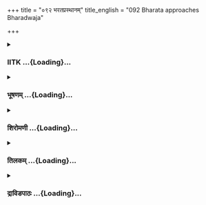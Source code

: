 +++
title = "०९२ भरतप्रस्थानम्"
title_english = "092 Bharata approaches Bharadwaja"

+++
<div caption="श्रीराम-हरिसीताराममूर्ति-घनपाठिभ्यां वचनम्" class="audioEmbed" src="https://archive.org/download/Ramayana-recitation-Sriram-harisItArAmamUrti-Ghanapaati-v2/Kanda_2/Kanda_2_AYK-092-Bharatha_Prasthanam.mp3"></div>

<div class="js_include collapsed" newlevelforh1="3" title="IITK" unfilled url="/purANam/rAmAyaNam/audIchya-pAThaH/iitk/2_ayodhyAkANDam/07-rAma-darshanam/092_bharataprasthAnam.md">
<details><summary><h3>IITK ...{Loading}...</h3></summary>

Bharata takes leave of Bharadwaja -- departs for mount Chitrakuta.



#### श्लोकः
##### मूलम्
ततस्तां रजनीमुष्य भरतस्सपरिच्छदः।  
कृतातिथ्यो भरद्वाजं कामादभिजगाम ह॥2.92.1॥

##### शब्दार्थः
ततः thereafter, कृतातिथ्यः having received the hospitality, सपरिच्छदः with his retinue, भरतः Bharata, तां रजनीम् that night, उष्य having spent, कामात् intention of, भरद्वाजम् Bharadwaja, अभिजगाम ह approached.

##### आङ्ग्लानुवादः
Bharata with his retinue received the hospitality and spent the night at Bharadwaja's ashram. Then he approached Bharadwaja on his own.



#### श्लोकः
##### मूलम्
तं ऋषिः पुरुषव्याघ्रं प्राञ्जलिं प्रेक्ष्य चाऽगतम्।  
हुताग्निहोत्रो भरतं भरद्वाजोऽभ्यभाषत॥2.92.2॥

##### शब्दार्थः
हुताग्निहोत्रः who had completed his firesacrifice, भरद्वाजः ऋषिः sage Bharadwaja, पुरुषव्याघ्रम् tiger among men, प्राञ्जलिम् with folded palms, आगतम् arrived, तं भरतम् to Bharata, प्रेक्ष्य having seen, अभ्यभाषत spoke.

##### आङ्ग्लानुवादः
Seeing Bharata, the best among men, who stood with folded palms, sage Bharadwaja, who had just completed his firesacrifice, said to himः



#### श्लोकः
##### मूलम्
कच्चिदत्र सुखा रात्रिस्तवास्मद्विषये गता।  
समग्रस्ते जनः कच्चिदातिथ्ये शंस मेऽनघ॥2.92.3॥

##### शब्दार्थः
अत्र here, अस्मद्विषये at our place, तव to you, रात्रिः night, सुखम् happily, गता कच्चित् hope you spent, हे अनघ O sinless one, आतिथ्ये in the matter of hospitality, ते जनः your people, समग्रः कच्चित् all well, मे शंस tell me.

##### आङ्ग्लानुवादः
O sinless one hope, you spent the night at our hermitage well? Tell me whether all your people enjoyed the hospitality?



#### श्लोकः
##### मूलम्
तमुवाचाञ्जलिं कृत्वा भरतोऽभिप्रणम्य च।  
आश्रमादभिनिष्क्रान्तमृषिमुत्तमतेजसम्॥2.92.4॥

##### शब्दार्थः
भरतः Bharata, आश्रमात् from the hermitage, अभिनिष्क्रान्तम् emerging, उत्तमतेजसम् great power, तम् ऋषिम् that sage, अञ्जलिं कृत्वा with palms joined together, अभिप्रणम्य च and saluting him, उवाच saidः

##### आङ्ग्लानुवादः
Bharata saluted with folded palms the sage of great powers. And emerging from the hermitage, repliedः



#### श्लोकः
##### मूलम्
ससुखोषितोऽस्मि भगवन्समग्रबलवाहनः।  
तर्पितस्सर्वकामैश्च सामात्यो बलवत्त्वया॥2.92.5॥

##### शब्दार्थः
भगवन् O holy one, सामात्यः with my ministers, समग्रबलवाहनः with the entire army and animals, त्वया by you, बलवत् exceedingly, सर्वकामैः with all desires, तर्पितः gratified, सुखोषितः अस्मि passed pleasantly.

##### आङ्ग्लानुवादः
O holy one, I with my ministers and the entire army of men and animals passed the night happily. All our desires have been gratified by you.



#### श्लोकः
##### मूलम्
अपेतक्लमसन्तापास् सुभिक्षास्सुप्रतिश्रयाः।  
अपि प्रेष्यानुपादाय सर्वे स्म सुसुखोषिताः॥2.92.6॥

##### शब्दार्थः
प्रेष्यान् अपि even the messengers, उपादाय including, सर्वे all of us, अपेतक्लमसन्तापाः freed from fatigue and heat, सुभिक्षाः wellnourished, सुप्रतिश्रयाः wellhoused, सुसुखोषिताः स्मः we passed (the night) happily

##### आङ्ग्लानुवादः
All of us including the messengers were released from fatigue and heat. We were wellfed and wellhoused and the night was wellspent.



#### श्लोकः
##### मूलम्
आमन्त्रयेऽहं भगवन् कामं त्वामृषिसत्तमः।  
समीपं प्रस्थितं भ्रातुर्मैत्रेणेक्षस्व चक्षुषा॥2.92.7॥

##### शब्दार्थः
भगवन् O venerable one, ऋषिसत्तमः O excellent of the ascetics, अहम् I, त्वाम् you, कामम् greatly, आमन्त्रये I take leave of you, भ्रातुः brother's, समीपम् to, प्रस्थितम् set out, मैत्रेण friendly, चक्षुषा with eye, ईक्षस्व you may consider.

##### आङ्ग्लानुवादः
O venerable one O excellent of the ascetics I seek your leave. As I am proceeding to see my brother, bless me with a kindly look.



#### श्लोकः
##### मूलम्
आश्रमं तस्य धर्मज्ञ धार्मिकस्य महात्मनः।  
आचक्ष्व कतमो मार्गः कियानिति च शंस मे॥2.92.8॥

##### शब्दार्थः
धर्मज्ञ O knower of righteous ways, धार्मिकस्य of the righteous, तस्य महात्मनः of that magnanimous one, आश्रमम् hermitage, आचक्ष्व tell me, कतमः which, मार्गः is the path  कियान् how far, इति च that one also, मे to me, शंस tell.

##### आङ्ग्लानुवादः
O knower of righteousness Tell me which path leads to the hermitage of that righteous and magnanimous one (Rama)? And how far is it (from here)?



#### श्लोकः
##### मूलम्
इति पृष्टस्तु भरतं भ्रातृदर्शनलालसम्।  
प्रत्युवाच महातेजा भरद्वाजो महातपाः॥2.92.9॥

##### शब्दार्थः
महातेजाः brilliant, महातपाः a great sage, भरद्वाजः Bharadwaja, इति thus, पृष्टः questioned, भ्रातृदर्शनलालसम् yearning to see his brother, भरतम् to Bharata, प्रत्युवाच replied.

##### आङ्ग्लानुवादः
Thus questioned, the great sage, brilliant Bharadwaja replied to Bharata who was yearning to see his brotherः



#### श्लोकः
##### मूलम्
भरतार्धतृतीयेषु योजनेष्वजने वने।  
चित्रकूटो गिरिस्तत्र रम्यनिर्झरकाननः॥2.92.10॥

##### शब्दार्थः
भरत O Bharata, अर्धतृतीयेषु three and a half, योजनेषु yojanas (one yojana is equivalent to eight miles), तत्र there, अजने lonely, वने forest, रम्यनिर्झरकाननः with charming streams and woodlands, चित्रकूटः Chitrakuta, गिरिः mountain (is there).

##### आङ्ग्लानुवादः
O Bharata, three and a half yojanas from here in the lonely forest stands mount Chitrakuta, with its charming streams and woodlands



#### श्लोकः
##### मूलम्
उत्तरं पार्श्वमासाद्य तस्य मन्दाकिनी नदी।  
पुष्पितद्रुमसञ्छन्ना रम्यपुष्पितकानना॥2.92.11॥

##### शब्दार्थः
तस्य its, उत्तरं पार्श्वम् northern side, आसाद्य having reached, पुष्पितद्रुमसञ्चन्ना covered with flowering trees, रम्यपुष्पितकानना with lovely, blossoming woods, मन्दाकिनी नदी there is river Mandakini.

##### आङ्ग्लानुवादः
On its northern side flows the river Mandakini which is densely covered with flowering trees and lovely blossoming woods (on its banks).



#### श्लोकः
##### मूलम्
अनन्तरं तत्सरितश्चित्रकूटश्च पर्वतः।  
तयोः पर्णकुटी तात तत्र तौ वसतो ध्रुवम्॥2.92.12॥

##### शब्दार्थः
तत्सरितः that river, अनन्तरम् beyond, चित्रकूटः Chitrkuta, पर्वतः mountain, तयोः their, पर्णकुटी leafy hut, तात O dear child, तौ both of them, तत्र there, वसतः are living, ध्रुवम् this is certain.

##### आङ्ग्लानुवादः
O dear child, beyond that river lies mount Chitrakuta on which there is a hut made of leaves where, for sure, they both dwell.



#### श्लोकः
##### मूलम्
दक्षिणेनैव मार्गेण सव्यदक्षिणमेव वा।  
गजवाजिरथाकीर्णां वाहिनीं वाहिनीपते॥2.92.13॥  
वाहयस्व महाभाग ततो द्रक्ष्यसि राघवम्।

##### शब्दार्थः
वाहिनीपते lord of the army, महाभाग O distinguished one, गजवाजिरथाकीर्णाम् consisting of elephants, horses and chariots, वाहिनीम् army, दक्षिणेनैव to its south, मार्गेण through the  path, सव्यदक्षिणमेव वा or towards southwest, वाहयस्व lead, ततः thereafter, राघवम् Rama, द्रक्षयसि you will see.

##### आङ्ग्लानुवादः
O distinguished lord of the army, if you lead your army full of elephants, horses and chariots through the southern path or towards the southwest, you will come across Rama there.



#### श्लोकः
##### मूलम्
प्रयाणमिति तच्छ्रुत्वा रजराजस्य योषितः।  
हित्वा यानानि यानार्हाः ब्राह्मणं पर्यवारयन्॥2.92.14॥

##### शब्दार्थः
इति thus, प्रयाणम् about journey, श्रुत्वा having heard, यानार्हाः chariots worthy of them,  
राजराजस्य king of kings, Dasaratha's, योषितः wives, यानानि carriages, हित्वा leaving, ब्राह्मणम् that brahmin, पर्यवारयन् stood around.

##### आङ्ग्लानुवादः
When they heard about the journey, the wives of Dasaratha descended from their chariots worthy of them and stood around the brahmin, Bharadwaja.



#### श्लोकः
##### मूलम्
वेपमाना कृशा दीना सह देव्या सुमित्रया।  
कौसल्या तत्र जग्राह कराभ्यां चरणौ मुनेः॥2.92.15॥

##### शब्दार्थः
तत्र among them, कृशा emaciated, दीना desolate, कौसल्या Kausalya, वेपमाना trembling, मुनेः sage's, चरणौ feet, सुमित्रया देव्या सह along with Sumitra, जग्राह grasped.

##### आङ्ग्लानुवादः
Among them was Kausalya, trembling, emaciated and desolate, along with Sumitra.  They grasped the feet of sage Bharadwaja with their hands.



#### श्लोकः
##### मूलम्
असमृद्धेन कामेन सर्वलोकस्य गर्हिता।  
कैकेयी तस्य जग्राह चरणौ सव्यपत्रपा॥2.92.16॥

##### शब्दार्थः
असमृद्धेन with unfulfilled, कामेन with desire, सर्वलोकस्य for all the worlds, गर्हिता despised, कैकेयी Kaikeyi, सव्यपत्रपा overcome with shame, तस्य his, चरणौ feet, जग्राह grasped.

##### आङ्ग्लानुवादः
Kaikeyi with her unfulfilled desire and despised in all the worlds overcome with shame, also grasped his feet.



#### श्लोकः
##### मूलम्
तं प्रदक्षिणमागम्य भगवन्तं महामुनिम्।  
अदूरार्भरतस्यैव तस्थौ दीनमनास्तदा॥2.92.17॥

##### शब्दार्थः
तदा then, भगवन्तम् divine, तं महामुनिम् that great ascetic, प्रदक्षिणं आगम्य reverently circumambulated, दीनमनाः with a sad heart, भरतस्य from Bharata, अदूरादेव not far away, तस्थौ stood.

##### आङ्ग्लानुवादः
She reverently circumambulated that great and divine ascetic and stood not far away  
from Bharata with a sad heart.



#### श्लोकः
##### मूलम्
ततः पप्रच्छ भरतं भरद्वाजो दृढव्रतः।  
विशेषं ज्ञातुमिच्छामि मात्रूणां तव राघव॥2.92.18॥

##### शब्दार्थः
ततः thereafter, दृढव्रतः firm in vows, भरद्वाजः Bharadwaja, भरतम् Bharata, पप्रच्छ enquired, राघव O Bharata, तव your, मात्रूणाम् mothers, विशेषम् individually, ज्ञातुम् to know, इच्छामि want desiring.

##### आङ्ग्लानुवादः
Then Bharadwaja, firm in his vows, said to Bharata, I want to know about your mothers individually.



#### श्लोकः
##### मूलम्
एवमुक्तस्तु भरतो भरद्वाजेन धीमता।  
उवाच प्राञ्जलिर्भूत्वा वाक्यं वचनकोविदः॥2.92.19॥

##### शब्दार्थः
धीमता by the sagacious, भरद्वाजेन by Bharadwaja, एवम् thus, उक्तः asked, वचनकोविदः  
proficient in speech, भरतः Bharata, प्राञ्जलिः भूत्वा with palms joined together in reverence, वाक्यम् words, उवाच said.

##### आङ्ग्लानुवादः
Thus asked by the sagacious Bharadwaja, Bharata, proficient in speech, replied with palms folded in reverenceः



#### श्लोकः
##### मूलम्
यामिमां भगवन् दीनां शोकानशनकर्शिताम्।  
पितुर्हि महिषीं देवीं देवतामिव पश्यसि॥2.92.20॥  
एषा तं पुरषव्याघ्रं सिंहविक्रान्तगामिनम्।  
कौसल्या सुषुवे रामं धातारमदितिर्यथा॥2.92.21॥

##### शब्दार्थः
भगवन् O venerable one, दीनाम् desolate, शोकानशनकर्शिताम् emaciated due to grief and fasting, पितुः father's, महिषीम् principal queen, देवतामिव resembling a goddess, याम् इमाम्   देवीम् that this queen, पश्यसि you are seeing, एषा she, कौसल्या is Kausalya, अदितिः Aditi,  
धातारं यथा like Dhata, सिंहविक्रान्तगामिनम् walking with the powerful stride of a lion, पुरुषव्याघ्रम् tiger among men, तं रामम् that Rama, सुषुवे gave birth.

##### आङ्ग्लानुवादः
O venerable sage, this queen you are looking at, forlorn and emaciated due to grief and fasting, and who resembles a goddess is Kausalya, the principal queen of my father. As Aditi bore Dhata, she bore Rama, the best among men who walks with the powerful stride of a lion.



#### श्लोकः
##### मूलम्
अस्या वामभुजं श्लिष्टा यैषा तिष्ठति दुर्मनाः।  
कर्णिकारस्य शाखेव शीर्णपुष्पा वनान्तरे॥2.92.22॥  
एतस्यास्तु सुतौ देव्याः कुमारौ देववर्णिनौ।  
उभौ लक्ष्मणशत्रुघ्नौ वीरौ सत्यपराक्रमौ॥2.92.23॥

##### शब्दार्थः
या एषा this woman, दुर्मनाः plunged in grief, वनान्तरे in the midst of the forest, शीर्णपुष्पा with blossoms withered, कर्णिकारस्य of the karnikara tree, शाखेव like a branch, अस्याः this Kausalya's, वामभुजम् left arm, श्लिष्टा leaning, तिष्ठति standing, कुमारौ two princes, देववर्णिनौ  
equal to gods in beauty, वीरौ heroes, सत्यपराक्रमौ possessing no vain prowess, लक्षणशत्रुघ्नौ  Lakshmana and Satrughna, उभौ both, एतस्या देव्याः this queen's, सुतौ sons.

##### आङ्ग्लानुवादः
This lady plunged in grief, resembling the branch of a karnikara tree in the midst of the forest with blossoms withered and leaning on the left arm of Kausalya, is queen Sumitra, mother of two heroes, comparable to gods in beauty and possessing true prowess -- Lakshmana and Satrughna.



#### श्लोकः
##### मूलम्
यस्याः कृते नरव्याघ्रौ जीवनाशमितो गतौ।  
राजपुत्रविहीनश्च स्वर्गं दशरथो गतः॥2.92.24॥  
क्रोधनामकृतप्रज्ञां दृप्तां सुभगमानिनीम्।  
ऐश्वर्यकामां कैकेयीमनार्यामार्यारूपिणीम्॥2.92.25॥  
ममैतां मातरं विद्धि नृशंसां पापनिश्चयाम्।  
यतोमूलं हि पश्यामि व्यसनं महदात्मनः॥2.92.26॥

##### शब्दार्थः
यस्याः कृते on whose account, नरव्याघ्रौ best of men (Rama and Lakshmana), इतः from here, जीवनाशम् destruction of life, गतौ obtained, राजा दशरथः king Dasaratha, पुत्रविहीनश्च deprived of his son, स्वर्गम् heaven, गतः attained, आत्मनः mine, महत् great, व्यसनम्  calamity, यतोमूलम् the root cause of, पश्यामि I see, क्रोधानाम् irascible, अकृतप्रज्ञाम् is not discerning, दृप्ताम् proud, सुभगमानिनीम् considers herself beautiful, ऐश्वर्यकामाम् ambitious of wealth, अनार्याम् ignoble, आर्यरूपिणीम् in the guise of a noble woman, एताम् she, नृशंसाम् wicked, पापनिश्चयाम् intent on sinful acts, मम my, मातरम् mother, कैकेयीम् Kaikeyi, विद्धि you may know.

##### आङ्ग्लानुवादः
She is my mother Kaikeyi who is irascible, lacks the power of discrimination, proud, boastful of her beauty, ambitious of wealth, ignoble in the guise of a noble woman, wicked and intent on sinful acts. Behold her. You may know that because of her,  Rama and Lakshmana the best of men entered the forest which may cause their destruction and king Dasaratha attained heaven. She alone is the root of this great calamity that I am presently confronting.



#### श्लोकः
##### मूलम्
इत्युक्त्वा नरशार्दूलो बाष्पगद्गदया गिरा।  
स निश्स्वास ताम्राक्षो नागः कृद्ध इव श्वसन्॥2.92.27॥

##### शब्दार्थः
ताम्राक्षः with reddened eyes, नरशार्दूलः tiger among men, सः that Bharata, बाष्पगद्गदया in a voice choked with tears, गिरा with words, इति thus,उक्त्वा having said, कृद्धः angry, श्वसन् sighing, नागः इव like a king cobra, निश्स्वास heaved sighs.

##### आङ्ग्लानुवादः
Thus spoke Bharata, the best of men, with his eyes reddened and voice choked with sobs and  hissing like a king cobra.



#### श्लोकः
##### मूलम्
भरद्वाजो महर्षिस्तं ब्रुवन्तं भरतं तथा।  
प्रत्युवाच महाबुद्धिरिदं वचनमर्थवत्॥2.92.28॥

##### शब्दार्थः
महाबुद्धिः wise, महर्षिः great sage Maharshi, भरद्वाजः Bharadwaja, तथा thus, ब्रुवन्तम्      speaking, तं भरतम् to that Bharata, अर्थवत् significant, इदं वचनम् these words, प्रत्युवाच  
replied.

##### आङ्ग्लानुवादः
Hearing the words of Bharata, the great sage, wise Bharadwaja replied with meaningful wordsः



#### श्लोकः
##### मूलम्
न दोषेणावगन्तव्या कैकेयी भरत त्वया।  
रामप्रव्राजनं ह्येतत्सुखोदर्कं भविष्यति॥2.92.29॥

##### शब्दार्थः
भरत O Bharata, कैकेयी Kaikeyi, त्वया by you, दोषेण with any fault, न अवगन्तव्या should not be imputed, एतत् this, रामप्रव्राजनम् banishment of Rama, सुखोदर्कम् of great felicity, भविष्यति हि will become.

##### आङ्ग्लानुवादः
O Bharata, you should not find fault with Kaikeyi. Rama's banishment will prove a great source of happiness in future (for mankind).



#### श्लोकः
##### मूलम्
देवानां दानवानां च ऋषीणां भावितात्मनाम्।  
हितमेव भविष्यद्धि रामप्रव्राजनादिह॥2.92.30॥

##### शब्दार्थः
इह now, रामप्रव्राजनात् by banishing Rama, देवानाम् of gods, दानवानां च of demous, भावितात्मनाम् of purified souls, ऋषीणां rishis', हितमेव also welfare, भविष्यद्धि shall become.

##### आङ्ग्लानुवादः
Banishment of Rama will bring about the welfare of the gods, the demons, and the sages of purified souls.



#### श्लोकः
##### मूलम्
अभिवाद्य तु संसिद्धः कृत्वा चैनं प्रदक्षिणम्।  
आमन्त्र्य भरतस् सैन्यं युज्यतामित्यचोदयत्॥2.92.31॥

##### शब्दार्थः
भरतः Bharata, एनम् him, अभिवाद्य having paid obeisance, संसिद्धः getting ready for the journey, प्रदक्षिणं च कृत्वा having circumambulated, आमन्त्र्य having taken leave of him, युज्यताम् इति Be harnessed, सैन्यम् the army, अचोदयत् urged.

##### आङ्ग्लानुवादः
Having paid obeisance, the accomplished Bharata circumambulated sage Bharadwaja,  
look leave of him, and ordered his army to get ready.



#### श्लोकः
##### मूलम्
ततो वाजिरथान्युक्तान् दिव्यान्हेमपरिष्कृतान्।  
अध्यारोहत्प्रयाणार्थी बहून्बहुविधो जनः॥2.92.32॥

##### शब्दार्थः
ततः then, बहुविधः different types, जनः people, प्रयाणार्थी wishing to proceed, दिव्यान् excellent, हेमपरिष्कृतान् decorated with gold, युक्तान् harnessed, वाजिरथान् horsechariots, अध्यारोहत् mounted.

##### आङ्ग्लानुवादः
Different groups of people intending to depart harnessed excellent horsechariots decorated with gold.



#### श्लोकः
##### मूलम्
गजकन्या गजाश्चैव हेमकक्ष्याः पताकिनः।  
जीमूता इव घर्मान्ते सघोषास्सम्प्रतस्थिरे॥2.92.33॥

##### शब्दार्थः
हेमकक्ष्याः with golden girths, पताकिनः with pennants, गजकन्याः female elephants, गजाश्चैव  
also male elephants, घर्मान्ते at the close of summer, जीमूताः इव like thunderclouds, सघोषाः with sounds, सम्प्रतस्थिरे set forth.

##### आङ्ग्लानुवादः
The male and female elephants wearing golden girths and decorated with pennants,  set forth with their bells sounding like thunderclouds at the end of summer.



#### श्लोकः
##### मूलम्
विविधान्यपि यानानि महन्ति च लघूनि च।  
प्रययुस् सुमहार्हाणि पादै रेव पदातयः॥2.92.34॥

##### शब्दार्थः
महन्ति च large ones, लघूनि च small ones, विविधानि of various kinds, सुमहार्हाणि costly, यानानि had carriages, प्रययुः set forth, पदातयः footsoldiers, पादैरेव set out on foot it self.

##### आङ्ग्लानुवादः
Various types of costly carriages, large and small, set forth, while the infantry marched on.



#### श्लोकः
##### मूलम्
अथ यानप्रवेकैस्तु कौसल्याप्रमुखाः स्त्रियः।  
रामदर्शनकाङ्क्षिण्यः प्रययुर्मुदितास्तदा॥2.92.35॥

##### शब्दार्थः
अथ thereafter, कौसल्याप्रमुखाः headed by Kausalya, स्त्रियः women, रामदर्शनकाङ्क्षिण्यः eager to see Rama, मुदिताः delightfully, तदा then, यानप्रवेकैः in distinguished carriages, प्रययुः went.

##### आङ्ग्लानुवादः
The women headed by Kausalya, eager to see Rama, proceeded delightfully in distinguished carriages.



#### श्लोकः
##### मूलम्
चन्द्रार्कतरुणाभासां निर्युक्तां शिबिकां शुभाम्।  
आस्थाय प्रययौ श्रीमान्भरतस् सपरिच्छदः॥2.92.36॥

##### शब्दार्थः
श्रीमान् majestic, भरतः Bharata, चन्द्रार्कतरुणाभासाम् with the splendour of the Sun and the Moon, निर्युक्ताम् kept ready, शुभाम् auspicious, शिबिकाम् palanquin, आस्थाय having got in, सपरिच्छदः with retinue, प्रययौ proceeded.

##### आङ्ग्लानुवादः
Magnanimous Bharata got into an auspicious palanquin of the splendour of the Sun and the Moon kept ready and proceeded amidst escorts.



#### श्लोकः
##### मूलम्
सा प्रयाता महासेना गजवाजिरथाकुला।  
दक्षिणां दिशमावृत्य महामेघ इवोत्थितः॥2.92.37॥  
वनानि तु व्यतिक्रम्य जुष्टानि मृगपक्षिभिः।  
गङ्गायाः परवेलायां गिरिष्वपि नदीषु च॥2.92.38॥

##### शब्दार्थः
गजवाजिरथाकुला teeming with elephants, horses and chariots, सा महासेना that vast army, उत्थितः that has arisen, महामेघ इव like a lofty cloud, दक्षिणां दिशम् southward, आवृत्य  having spread, मृगपक्षिभिः with birds and beasts, जुष्टानि visited, वनानि forests, व्यतिक्रम्य traversing, गङ्गायाः river Ganga's, परवेलायाम् on the other side, गिरिष्वपि through mountains also, नदीषु च and streams, प्रयाता proceeded.

##### आङ्ग्लानुवादः
That vast army teeming with elephants, horses and chariots proceeded southward spreading like a lofty cloud that had risen in the sky, traversing through the forests full of birds and beasts, passing through the mountains and streams on the other side of the river Ganga.



#### श्लोकः
##### मूलम्
सा सम्प्रहृष्टद्विपवाजियोधा वित्रासयन्ती मृगपक्षिसङ्घान्।  
महद्वनं तत्प्रतिगाहमाना रराज सेना भरतस्य तत्र॥2.92.39॥

##### शब्दार्थः
सम्प्रहृष्टद्विपवाजियोधा with soldiers, elephants and horses in high spirits, मृगपक्षिसङ्घान् flocks of birds and beasts, वित्रासयन्ती frightening, भरतस्य Bharata's, सा सेना that army, तत्र there, तत् that, महत् great, वनम् forest, प्रतिगाहमाना while entering, रराज looked splendid.

##### आङ्ग्लानुवादः
Bharata's army of soldiers, elephants and horses, all in high spirits, looked splendid while entering the forest full of frightening flocks of birds and beasts.  

#### समाप्तिः
 श्रीमद्रामायणे वाल्मीकीय आदिकाव्ये अयोध्याकाण्डे द्विनवतितमस्सर्गः॥  
Thus ends the ninetysecond sarga in Ayodhyakanda of the holy Ramayana, the first epic composed by sage Valmiki.

</details>
</div>
<div class="js_include collapsed" newlevelforh1="3" title="भूषणम्" unfilled url="/purANam/rAmAyaNam/audIchya-pAThaH/TIkA/bhUShaNa_iitk/2_ayodhyAkANDam/07-rAma-darshanam/092_bharataprasthAnam.md">
<details><summary><h3>भूषणम् ...{Loading}...</h3></summary>



ततस्तां रजनीं व्युष्य भरतः सपरिच्छदः ।  

कृतातिथ्यो भरद्वाजं कामादभिजगाम ह  ॥  २।९२।१  ॥   

तमृषिः पुरुषव्याघ्रं प्राञ्जलिं प्रेक्ष्य चागतम् ।  

हुताग्निहोत्रो भरतं भरद्वाजो ऽभ्यभाषत  ॥  २।९२।२  ॥   

तत इत्यादि । व्युष्य विशेषेणोषित्वा । सपरिच्छदः सपरिवारः । "परिवारः
परिकरः परिष्कन्दः परिग्रहः । तथोपकरणं प्रोक्तं परिबर्हः परिच्छदः  ॥ " इति
हलायुधः कामात् रामप्राप्तीच्छया  ॥  २।९२।१२  ॥   

  

कच्चिदत्र सुखा रात्रिस्तवास्मद्विषये गता ।  

समग्रस्ते जनः कच्चिदातिथ्ये शंस मे ऽनघ  ॥  २।९२।३  ॥   

कच्चिदिति । अस्मद्विषये अस्मदाश्रमे । रात्रिः सुखा गता कच्चिदित्यन्वयः ।
आतिथ्ये विषये । समग्रः संपूर्णः, तृप्त इति यावत् । अनघेत्यनेन पूर्वं
भरताशयपरीक्षणार्थमेवातिथ्यकरणमिति द्योतितम्, रामविषयभक्त्यभावे भोगप्रवणः
स्यादिति हृदयम्  ॥  २।९२।३  ॥   

  

तमुवाचाञ्जलिं कृत्वा भरतो ऽभिप्रणम्य च ।  

आश्रमादभिनिष्क्रान्तमृषिमुत्तमतेजसम्  ॥  २।९२।४  ॥   

तमिति । अभिनिष्क्रान्तमित्यनेन कौसल्यादिसर्वजनदर्शनार्थं भरतागमनकाल एव
बहिर्निर्गतवानृषिरिति व्यञ्जितम्  ॥  २।९२।४  ॥   

  

सुखोषितो ऽस्मि भगवन् समग्रबलवाहनः ।  

तर्पितः सर्वकामैश्च सामात्यो बलवत्त्वया  ॥  २।९२।५  ॥   

सुखेति । बलवत्तर्पितः अतीव तर्पितः "किमुतातीवबलवत् स्वति सुष्ठु च
निर्भरे" इति वैजयन्ती  ॥  २।९२।५  ॥   

  

अपेतक्लमसन्तापाः सुभिक्षाः सुप्रतिश्रयाः ।  

अपि प्रेष्यानुपादाय सर्वे स्म सुसुखोषिताः  ॥  २।९२।६  ॥   

अपेतेति । क्लमो ग्लानिः । सन्तापो देहौष्ण्यम् । अपिप्रेष्यानुपादाय
प्रेष्यानप्यारभ्य । सुभिक्षाः समृद्धान्नपानाः । सुप्रतिश्रयाः
शोभनस्थानाः, शोभनगृहा इति यावत् । "स्थाने गोष्ठ्यां सत्रयागे प्रत्याहारे
प्रतिश्रयः" इति वैजयन्ती  ॥  २।९२।६  ॥   

  

आमन्त्रये ऽहं भगवन् कामं त्वामृषिसत्तम ।  

समीपं प्रस्थितं भ्रातुर्मैत्रेणेक्षस्व चक्षुषा  ॥  २।९२।७  ॥   

कामं यथेष्टम् । "कामं प्रकामं पर्याप्तं निकामेष्टं यथेप्सितम् ।" इत्यमरः
। हे भगवन् त्वामामन्त्रये आपृच्छे । भ्रातुः समीपं कामं प्रस्थितं मां
त्वं मैत्रेण मित्रसम्बन्धिना चक्षुषा ईक्षस्व  ॥  २।९२।७  ॥   

  

आश्रमं तस्य धर्मज्ञ धार्मिकस्य महात्मनः ।  

आचक्ष्व कतमो मार्गः कियानिति च शंस मे  ॥  २।९२।८  ॥   

आश्रममिति । धर्मेण योगजधर्मेण जानातीति धर्मज्ञ
योगप्रभावविदितसर्ववृत्तान्तेत्यर्थः । धार्मिकस्य पितृवचनपरिपालनरूपं
धर्ममाचरतः महात्मनः महाधैर्यस्य तस्य रामस्याश्रममाचक्ष्व । स चाश्रमः
कियान् कियद्दूरतः तस्य मार्गः क्रतमः इति पृच्छते मे मह्यं शंसेति योजना
 ॥  २।९२।८  ॥   

  

इति पृष्टस्तु भरतं भ्रातृदर्शनलालसम् ।  

प्रत्युवाच महातेजा भरद्वाजो महातपाः  ॥  २।९२।९  ॥   

इतीति । महातपाः अतएव महातेजाः, सर्वज्ञानसमर्थ इत्यर्थः ।
रामाश्रमप्रदेशाभिज्ञेषु गुहज्ञातिषु विद्यमानेषु मुनिं प्रति प्रश्नस्तस्य
पूजार्थम्  ॥  २।९२।९  ॥   

  

भरतार्द्धतृतीयेषु योजनेष्वजने वने ।  

चित्रकूटो गिरिस्तत्र रम्यनिर्दरकाननः  ॥  २।९२।१०  ॥   

भरतेति । अर्द्धतृतीयेष्विति अर्द्धं तृतीयं येषां तेष्वर्द्धतृतीयेषु,
सार्द्धयोजनद्वितय इत्यर्थः । अतीतेष्विति शेषः । अजने
मुनिव्यतिरिक्तग्राम्यजनरहिते वने । तत्र प्रसिद्धो गिरिः, वर्तत इति शेषः
 ॥  २।९२।१०  ॥   

  

उत्तरं पार्श्वमासाद्य तस्य मन्दाकिनी नदी ।  

पुष्िपतद्रुमसञ्छन्ना रम्यपुष्पितकानना  ॥  २।९२।११  ॥   

उत्तरमिति । तस्य गिरेरुत्तरं पार्श्वमासाद्यस्थिता मन्दाकिनी नाम
काचिन्नदी अस्तीति शेषः । द्रुमाः काननभिन्नाः  ॥  २।९२।११  ॥   

  

अनन्तरं तत्सरितश्चित्रकूटश्च पर्वतः ।  

तयोः पर्णकुटी तात तत्र तौ वसतो ध्रुवम्  ॥  २।९२।१२  ॥   

अनन्तरमिति । तत्सरितो मन्दाकिन्याः अनन्तरं समीपे चित्रकूटस्थिष्ठति नतु
व्यवहितपार्श्वे । तयोः सरिद्गिर्योर्मध्ये पर्णकुटी पर्णशाला कृता तत्र
वसतः ध्रुवम्, योगप्रभावेन जानामीत्यर्थः  ॥  २।९२।१२  ॥   

  

दक्षिणेनैव मार्गेण सव्यदक्षिणमेव वा ।  

गजवाजिरथाकीर्णां वाहिनीं वाहिनीपते ।  

वाहयस्व महाभाग ततो द्रक्ष्यसि राघवम्  ॥  २।९२।१३  ॥   

दक्षिणेनेति । अस्मादाश्रमात् दक्षिणेन मार्गेण किञ्चिद्दूरं गत्वा ततः
सव्यदक्षिणं नैऋतदिग्भागो यथा भवति तथा वाहिनीं वाहयस्व, किञ्चिद्दूरं
दक्षिण एको मार्गः, ततः शाखामार्गेण नैऋतदिग्भागगामिना गन्तव्यमिति भावः ।
कान्तारमार्गस्य सूक्ष्मत्वाद्यथायोग्यं मार्गस्य वामतो दक्षिणतश्च
विरलप्रदेशे वाहिनीं प्रापयस्वेत्यर्थ इत्यप्याहुः  ॥  २।९२।१३  ॥   

  

प्रयाणमिति तच्छ्रुत्वा राजराजस्य योषितः ।  

हित्वा यानानि यानार्हा ब्राह्मणं पर्य्यवारयन्  ॥  २।९२।१४  ॥   

प्रयाणमिति । इति उक्तप्रकारेण । तत्प्रयाणं प्रस्थानं श्रुत्वा राजराजस्य
महाराजस्य दशरथस्य योषितः कौसल्याद्याः यानार्हाः यानत्यागानर्हा अपि
यानानि त्यक्त्वा ब्राह्मणं ब्रह्मविदं भरद्वाजं पर्यवारयन्, वन्दनायेति
शेषः  ॥  २।९२।१४  ॥   

  

वेपमाना कृशा दीना सह देव्या सुमित्रया ।  

कौसल्या तत्र जग्राह कराभ्यां चरणौ मुनेः  ॥  २।९२।१५  ॥   

वेपमानेति । वेपमाना वार्द्धकादृषिदर्शनाच्च । कृशा दीना, रामविरहादिति
शेषः  ॥  २।९२।१५  ॥   

  

असमृद्धेन कामेन सर्वलोकस्य गर्हिता ।  

कैकेयी तस्य जग्राह चरणौ सव्यपत्रपा  ॥  २।९२।१६  ॥   

असमृद्धेन अपूर्णेन, फलापर्य्यवसायिनेति यावत् । कामेन मनोरथेन उपलक्षितेति
शेषः । लोकस्य गर्हिता लोकेन गर्हिता । सव्यपत्रपा सलज्जा ।
रामविवासनहेतुत्वात्  ॥  २।९२।१६  ॥   

  

तं प्रदक्षिणमागम्य भगवन्तं महामुनिम् ।  

अदूराद्भरतस्यैव तस्थौ दीनमनास्तदा  ॥  २।९२।१७  ॥   

लज्जावशादेव कौसल्यादिभिः सह मुनेः पुरतः स्थातुमशक्ता प्रदक्षिणव्याजेन
भरतं गतेत्याह--तमित्यादिना । दीनमनाः कैकेयी  ॥  २।९२।१७  ॥   

  

ततः पप्रच्छ भरतं भरद्वाजो दृढव्रतः ।  

विशेषं ज्ञातुमिच्छामि मातृ़णां तव राघव  ॥  २।९२।१८  ॥   

तत इति । दृढव्रत इत्यनेन सर्वज्ञत्वं लक्ष्यते, सर्वज्ञोपि
कैकेयीशिक्षार्थं पप्रच्छेत्यर्थः । विशेषं संज्ञासंज्ञिसम्बन्धादिविशेषम्
। इतिकरणमध्याहृत्य इति पप्रच्छेत्यन्वयः  ॥  २।९२।१८  ॥   

  

एवमुक्तस्तु भरतो भरद्वाजेन धार्मिकः ।  

उवाच प्राञ्जलिर्भूत्वा वाक्यं वचनकोविदः  ॥  २।९२।१९  ॥   

एवमिति । धार्मिकः सत्यवादीत्यर्थः । वचनकोविदः वचने पण्डितः,
भरद्वाजवचनतात्पर्य्यज्ञ इत्यर्थः । भरतमुखेन मातृ़णां
स्वभावविशेषप्रतिपादनं हि मुनेराशयः  ॥  २।९२।१९  ॥   

  

यामिमां भगवन् दीनां शोकानशनकर्शिताम् ।  

पितुर्हि महिषीं देवीं देवतामिव पश्यसि  ॥  २।९२।२०  ॥   

एषा तं पुरुषव्याघ्रं सिंहविक्रान्तगामिनम् ।  

कौसल्या सुषुवे रामं धातारमदितिर्यथा  ॥  २।९२।२१  ॥   

यामिति । शोकानशनकर्शितां शोकानशनाभ्यां कर्शिताम् । देवतामिव धर्मदेवतामिव
। सिंहविक्रान्तगामिनं सिंहवद्विक्रान्तं विक्रमयुक्तं यथा भवति तथा गामिनं
गमनशीलम् । धातारं विष्णुम् । "एष धाता विधाता च" इति वक्ष्यमाणत्वात् ।
सर्वगुणसम्पन्ना राममाता एषा कौसल्येत्यर्थः  ॥  २।९२।२०२१  ॥   

  

अस्यावामभुजं श्लिष्टा यैषा तिष्ठति दुर्मनाः ।  

\[इयं सुमित्रा दुःखार्ता देवी राज्ञश्च मध्यमा ।\]  

कर्णिकारस्य शाखेव शीर्णपुष्पा वनान्तरे  ॥  २।९२।२२  ॥   

अस्या इति । वामभुजं श्लिष्टा कौसल्याया वेपमानाङ्गत्वात्तद्धारणार्थं
तद्वामभुजमवधृत्य स्थितेत्यर्थः । दुर्मनाः दुःखितमनाः । दुर्मनस्त्वे
दृष्टान्तः कर्णिकारस्येति । शीर्णपुष्पाम्लानपुष्पा  ॥  २।९२।२२  ॥   

  

एतस्यास्तु सुतौ देव्याः कुमारौ देववर्णिनौ ।  

उभौ लक्ष्मणशत्रुघ्नौ वीरौ सत्यपराक्रमौ  ॥  २।९२।२३  ॥   

एतस्या इत्यत्र उक्तगुणसम्पन्नयोर्लक्ष्मणशत्रुघ्नयोर्मातेयमिति बोध्यम् ।
देववर्णिनौ अश्विनीदेवतुल्यौ  ॥  २।९२।२३  ॥   

  

यस्याः कृते नरव्याघ्रौ जीवनाशमितो गतौ ।  

राजपुत्रविहीनश्च स्वर्गं दशरथो गतः  ॥  २।९२।२४  ॥   

क्रोधनामकृतप्रज्ञां दृप्तां सुभगमानिनीम् ।  

ऐश्वर्यकामां कैकेयीमनार्य्यामार्यरूपिणीम्  ॥  २।९२।२५  ॥   

ममैतां मातरं विद्धि नृशंसां पापनिश्चयाम् ।  

यतो मूलं हि पश्यामि व्यसनं महदात्मनः  ॥  २।९२।२६  ॥   

यस्या इति । जीवनाशं राक्षसभूयिष्ठं दण्डकारण्यं प्रति विवासनात् जीवस्य
जीवनस्य नाशम् हतः । इह वने । क्रुध्यतीति क्रोधना । कर्त्तरिल्युट् ।
अकृतप्रज्ञाम् अशिक्षितबुद्धिम् । सुभगमानिनीं सुभगां सुन्दरीमात्मानं
मन्यत इति सुभगमानिनी ताम् । वस्तुतो ऽनार्याम्
आर्यरूपिणीमार्यवद्भासमानाम् । यतोमूलं यत्कारणकम् । आत्मनो मम  ॥ 
२।९२।२४२६  ॥   

  

इत्युक्त्वा नरशार्दूलो बाष्पगद्गदया गिरा ।  

स निशश्वास ताम्राक्षो नागः क्रुद्ध इव श्वसन्  ॥  २।९२।२७  ॥   

इतीति । बाष्पगद्गदया रामविवासनस्मरणजबाष्पेण गद्गदया स्खलन्त्या गिरा
इत्युक्त्वा । नागः सर्पः  ॥  २।९२।२७  ॥   

  

भरद्वाजो महर्षिस्तं ब्रुवन्तं भरतं तथा ।  

प्रत्युवाच महाबुद्धिरिदं वचनमर्थवत्  ॥  २।९२।२८  ॥   

भरद्वाज इति । तथा ब्रुवन्तमित्यन्वयः । महाबुद्धिः भाविज्ञः । अर्थवत्
प्रयोजनवत्  ॥  २।९२।२८  ॥   

  

न दोषेणावगन्तव्या कैकेयी भरत त्वया ।  

रामप्रव्राजनं ह्येतत् सुखोदर्कं भविष्यति  ॥  २।९२।२९  ॥   

देवानां दानवानां च ऋषीणां भावितात्मनाम् ।  

हितमेव भविष्यद्धि रामप्रव्राजनादिह  ॥  २।९२।३०  ॥   

नेति । दोषेण दोषवत्तया नावगन्तव्या, तस्याः देवप्रेरितत्वादित्यभिप्रायः ।
तत्र हेतुमाह रामेति । सुखोदर्कं सुखोत्तरम् । अतीतानागतवर्त्तमानज्ञो
महर्षिर्भाविरावणवधादिकं हृदि निधाय देवादीनां सुखोदर्कं
भविष्यतीत्युक्तवान्  ॥  २।९२।२९३०  ॥   

  

अभिवाद्य तु संसिद्धः कृत्वा चैनं प्रदक्षिणम् ।  

आमन्त्र्य भरतः सेन्यं युज्यतामित्यचोदयत्  ॥  २।९२।३१  ॥   

अभिवाद्येति । संसिद्धः लब्धाशीर्वादः । आमन्त्र्य आपृच्छय । युज्यतां
गमनाय सन्नह्यतामिति स्वसैन्यमचोदयत्  ॥  २।९२।३१  ॥   

  

ततो वाजिरथान् युक्त्वा दिव्यान् हेमपरिष्कृतान् ।  

अध्यारोहत् प्रयाणार्थी बहून् बहुविधो जनः  ॥  २।९२।३२  ॥   

तत इति । वाजिरथान् वाजिनो रथांश्च । युक्त्वा संनह्य । युक्तानिति पाठे
सज्जीकृतान् । प्रयाणार्थी प्रयाणकाङ्क्षी  ॥  २।९२।३२  ॥   

  

गजकन्या गजाश्चैव हेमकक्ष्याः पताकिनः ।  

जीमूता इव घर्मान्ते सघोषाः सम्प्रतस्थिरे  ॥  २।९२।३३  ॥   

गजकन्याः करेणवः । हेमकक्ष्याः हेममयबन्धनरज्जवः । सघोषाः घण्टाघोषयुक्ताः
। पताकिन इत्यत्र "पुमान् स्त्रिया" इत्येकशेषः  ॥  २।९२।३३  ॥   

  

विविधान्यपि यानानि महान्ति च लघूनि च ।  

प्रययुः सुमहार्हाणि पादैरेव पदातयः  ॥  २।९२।३४  ॥   

विविधानीति । प्रययुरित्यत्र सादिन आरुह्येति शेषः । यद्वा यानातीति
तत्स्था लक्ष्यन्ते । पदातयः पादैरेव ययुः यानैः समं ययुरिति भावः  ॥ 
२।९२।३४  ॥   

  

अथ यानप्रवेकैस्तु कौसल्याप्रमुखाः स्त्रियः ।  

रामदर्शनकांक्षिण्यः प्रययुर्मुदितास्तदा  ॥  २।९२।३५  ॥   

अथेति । यानप्रवेकैर्यानोत्तमैः । "प्रवेकानुत्तमोत्तमाः" इत्यमरः  ॥ 
२।९२।३५  ॥   

  

चन्द्रार्कतरुणाभासां नियुक्तां शिबिकां शुभाम् ।  

आस्थाय प्रययौ श्रीमान् भरतः सपरिच्छदः  ॥  २।९२।३६  ॥   

चन्द्रार्केति । चन्द्रार्कतरुणाभासां तरुणचन्द्रार्ककान्तिम् । नियुक्तां
वसिष्ठादिभिराज्ञप्ताम् । सपरिच्छदः सपरिवारः  ॥  २।९२।३६  ॥   

  

सा प्रयाता महासेना गजवाजिरथाकुला ।  

दक्षिणां दिशमावृत्य महामेघ इवोत्थितः  ॥  २।९२।३७  ॥   

वनानि तु व्यतिक्रम्य जुष्टानि मृगपक्षिभिः ।  

गङ्गायाः परवेलायां गिरिष्वपि नदीषु च  ॥  २।९२।३८  ॥   

सेत्यादिश्लोकद्वयमेकं वाक्यम् । गङ्गायाः दक्षिणवाहिन्याः । परवेलायां
पश्चिमभागे स्थितेति शेषः । महासेना वनानि व्यतिक्रम्य गिरिषु नदीषु च
विश्रम्येति शेषः । उत्थितो मेघ इव दक्षिणां दिशमावृत्य प्रयातेति सम्बन्धः
। यद्वा महासेना गिरिषु नदीषु च वनानि व्यतिक्रम्येति वा अन्वयः  ॥ 
२।९२।३७३८  ॥   

  

सा सम्प्रहृष्टद्विजवाजियोधा वित्रासयन्ती मृगपक्षिसङ्घान् ।  

महद्वनं तत्प्रतिगाहमाना रराज सेना भरतस्य तत्र  ॥  २।९२।३९  ॥   

सेति । तत्र तदेत्यर्थः  ॥  २।९२।३९  ॥   

  

इत्यार्षे श्रीरामायणे वाल्मीकीये आदिकाव्ये श्रीमदयोध्याकाण्डे
द्विनवतितमः सर्गः  ॥  ९२  ॥   

इति श्रीगोविन्दराजविरचिते श्रीरामायणभूषणे पीताम्बराख्याने
अयोध्याकाण्डव्याख्याने द्विनवतितमः सर्गः  ॥  ९२  ॥   



</details>
</div>
<div class="js_include collapsed" newlevelforh1="3" title="शिरोमणी" unfilled url="/purANam/rAmAyaNam/audIchya-pAThaH/TIkA/shiromaNI_iitk/2_ayodhyAkANDam/07-rAma-darshanam/092_bharataprasthAnam.md">
<details><summary><h3>शिरोमणी ...{Loading}...</h3></summary>



रात्रिनिवासानन्तरकालिकं वृत्तान्तमाह-- तत इत्यादिभिः । कृतमातिथ्यं यस्य
स सपरिच्छदः परिकरसहितः भरतः तां भरद्वाजाश्रमे प्राप्तां रजनीं व्युष्य
कामात् रामसमीपगमनविषयकेच्छाया हेतोः भरद्वाजमभिजगाम  ॥  २।९२।१  ॥   

  

तमिति । पुरुषव्याघ्रं भरतमागतं प्रेक्ष्य हुताग्निहोत्रो भरद्वाजः
अभ्यभाषत  ॥  २।९२।२  ॥   

  

तदभिभाषणमेवाह-- कच्चिदिति । अस्मद्विषये अस्माकमाश्रमे गता व्यतीता
रात्रिः तव सुखा सुखप्रदा कच्चित् ते जनः मे आतिथ्ये समग्रः सम्यक् सत्कृतः
कच्चित् अभवदिति शेषः, इति शंस कथय  ॥  २।९२।३  ॥   

  

तमिति । आश्रमादुपनिष्क्रान्तं स्वसमीपे प्राप्तं तं भरद्वाजं भरत उवाच  ॥ 
२।९२।४  ॥   

  

तद्वचनाकारमाह-- सुखेति । सामात्यः अमात्यसहितः समग्रबलवाहनः
समस्तबलवाहनवान् अहं सर्वकामैर्बलवदत्यन्तं तर्पितः अत एव सुखोषितः
ससुखमुषितो ऽस्मि  ॥  २।९२।५  ॥   

  

अपेतेति । प्रेष्यान् भृत्यवर्गानपि उपादाय आरभ्य सुभक्ष्याः
प्राप्तशोभानभक्ष्यवन्तः सुप्रतिश्रयाः प्राप्तशोभनवासस्थानाः अत एव
अपेतक्लमसन्तापाः अपेताः निवृत्ताः क्लमाः ग्लानयः सन्तापाः
अध्वश्रमजनितदेहक्लेशाः येषां ते अत एव सुसुखोषिताः सुसुखं सुखपूर्वमुषितं
यैः ते सर्वे वयं स्म स्मः  ॥  २।९२।६  ॥   

  

आमन्त्रये इति । हे ऋषिसत्तम त्वामहमामन्त्रये प्रार्थयामि ।
प्रार्थनमेवाह-- भ्रातुः समीपं प्रस्थितं मां मैत्रेण स्नेहयुक्तेन चक्षुषा
ईक्षस्व गन्तुमाज्ञापयेत्यर्थः  ॥  २।९२।७  ॥   

  

आश्रममिति । धार्मिकस्य तस्य रामस्य आश्रममाचक्ष्व यत्रास्ति तं देशं
कथयेत्यर्थः, मार्गः तदाश्रमप्रापकः पन्थाः कतमः एषां मध्ये क इत्यर्थः,
कियान् कियत्क्रोशमितः इति च मे शंस  ॥  २।९२।८  ॥   

  

इतीति । इति अनेन प्रकारेण पृष्टो भरद्वाजः भ्रातुर्दर्शनलालसं भरतं
प्रत्युवाच  ॥  २।९२।९  ॥   

  

तत्प्रतिवचनाकारमाह-- भरतेति । अर्धतृतीयेषु अर्धमेव तृतीयं यस्मिन्
सार्धद्वयमित्यर्थः, तस्यैकशेषेण कपिञ्जलाधिकरणन्यायान् सार्धसप्तेत्यर्थः,
तेषु योजनेषु चित्रकूटगिरिस्तत्र गिरौ विद्यमाने अजने दुर्जनरहिते वने
रम्याणि निर्झरकाननानि यस्मिन् स चित्रकूटगिरिरस्ति तस्य गिरेः उत्तरं
पार्श्वमासाद्य प्राप्य पुष्पितद्रुमैः सञ्छन्ना रम्याणि पुष्पितकाननानि
यस्याः सा मन्दाकिनी नदी अस्ति । श्लोकद्वयमेकान्वयि  ॥  २।९२।१०,११  ॥   

  

अनन्तरमिति । तत्सरितो मन्दाकिन्याः अनन्तरं समीपे यश्चित्रकूटः पर्वतः
तत्र तयोः सीतारामयोः पर्णकुटी पर्णशाला तत्र तस्यां तौ सीतारामौ ध्रुवं
वसतः "चित्रकूटम्" इति द्वितीयान्तपाठे चित्रकूटं प्राप्येत्यर्थः  ॥ 
२।९२।१२  ॥   

  

पृष्टमार्गमुपदिशति-- दक्षिणेनेति । दक्षिणेन यमुनोत्तरकूलवर्तिना मार्गेण
किञ्च्चिद्दूरं गत्वेति शेषः । सव्यदक्षिणं यमुनामुल्लङ्घ्य नैर्ऋत्यकोणं
वाहिनीं सेनां वाहयस्व, हे वाहिनीपते सेनाधीश हे महाभाग ततः
तादृग्गमनाद्राघवं द्रक्ष्यसि । सार्धश्लोक एकान्वयी  ॥  २।९२।१३  ॥   

  

प्रयाणमिति । प्रयाणमिति शब्दं श्रुत्वैव यानार्हाः वेपमानाः सुमित्रया सह
राजराजस्य योषितः यानानि हित्वा त्यक्त्वा ब्राह्मणं भरद्वाजं पर्यवारयन्
पर्यवेष्टयन्त । सार्धश्लोक एकान्वयी  ॥  २।९२।१४,१५  ॥   

  

कौसल्येति । तत्र तस्मिन्समये मुनेः चरणौ असमृद्धेन अपरिपूर्णेन कामेन
रामराज्याभिषेकेच्छयोपलक्षिता कौशल्या मुनेः चरणौ जग्राह सर्वलोकस्य
गर्हिता रक्षिकात्वेन स्वीकारकर्त्री सव्यपत्रपा सव्यं कौशल्यावामभागं पाति
सव्यपा त्रपते इति त्रपा स्वस्य  

रामविवासनहेतुत्वस्मृत्या किञ्चिल्लज्जावती सा एव सेति कर्मधारयः कैकेयी च
चरणौ जग्राह तदाचरणग्रहणोत्तरकाले तं मुनिं प्रदक्षिणमागम्य दीनमनाः कैकेयी
भरतस्यैव अदूरात्समीपे तस्थौ । सार्धश्लोकद्वयं सम्मिलितान्वयि  ॥ 
२।९२।१६,१७  ॥   

  

तत्रेति । हे राघव भरत तव मातृ़णां विशेषं ज्येष्ठात्वादिना न्यूनाधिकभावं
ज्ञातुमिच्छामि । भरतं भरद्वाजः पप्रच्छ । अर्धद्वयमेकान्वयि  ॥  २।९२।१८
 ॥   

  

एवमिति । भरद्वाजेन एवमुक्तो भरतः प्राञ्जलिर्भूत्वा उवाच  ॥  २।९२।१९  ॥   

  

तदाकारमाह-- यामिति । शोकानशनकर्शितां
शोकहेतुकभोजनाभावहेतुककृशताविशिष्टामत एव दीनां क्षीणचित्तां देवतामिव यां
महिषीं पश्यसि सा एषा कौशल्या धातारमदितिरिव पुरुषव्याघ्रं रामं सुषुवे ।
अर्धचतुष्टयमेकान्वयि  ॥  २।९२।२०२२  ॥   

  

अस्या इति । वनान्तरे शीर्णपुष्पा कर्णिकारस्य शाखेव अस्याः कौशल्यायाः
वामभुजं श्लिष्टा दुर्मनाः या तिष्ठति सा इयं राज्ञो मध्यमा देवी सुमित्रा
। सार्धश्लोक एकान्वयी  ॥  २।९२।२३  ॥   

  

एतस्या इति । एतस्याः सुमित्रायाः देववर्णिनौ देववर्णसदृशवर्णविशिष्टौ उभौ
लक्ष्मणशत्रुघ्नौ तौ प्रसिद्धौ सुतौ स्तः इति शेषः  ॥  २।९२।२४  ॥   

  

यस्या इति । यस्याः कृते प्रयत्ने सति नरव्याघ्रौ रामलक्ष्मणौ जीवनाशं
जीवस्य प्रजापालनस्य नाशमभावं गतौ प्राप्तौ अत एव राजा दशरथः पुत्रविहीनः
श्रेष्ठपुत्ररहितः सन् स्वर्गं साकेतं गतः  ॥  २।९२।२५  ॥   

  

क्रोधनामेति । क्रोधे नाम प्रसिद्धिर्यस्याः सा क्रोधनामा मन्थरा तस्यां
कृता स्थापिता प्रज्ञा बुद्धिर्यया ताम्, मन्थरानुकूलवर्तिनीमित्यर्थः ।
दृप्तामहमतीव राजप्रियेति गर्वविशिष्टां राजातिप्रीतिविषयीभूतामित्यर्थः,
अत एव शुभगमानिनीं शुभगानां राज्ञः स्वशुभप्राप्तीच्छावतां कर्तृ़णां मानः
पूजास्ति अस्यास्तामत एव ऐश्वर्यैः कामयते शोभते सा तामार्यरूपिणीं
प्रशस्तरूपविशिष्टां तत्त्ववेतृसत्कृतिनिरतां वा नृशंसां रामवियोगहेतुत्वेन
नृभिः कथ्यमानां पापनिश्चयां पापे स्वहेतुकवियोदुःखदानरूपापराधे निश्चयो
यस्यास्तां यतो यस्याः अमूलमकारणकमात्मनो व्यसनमनवस्थितिं पश्यामि
तामनार्याकनिष्ठामेतां कैकेयीं मम मातरं विद्धि जानीहि ।
श्लोकद्वयमेकान्वयि  ॥  २।९२।२६,२७  ॥   

  

इतीति । नरशार्दूलो भरतः बाष्पगद्गदया
वियोगहेतुभूतमन्थरास्मृतिजनिताश्रूद्गमहेतुकगद्गदात्वविशिष्टया गिरा इति
अनेन प्रकारेण उक्त्वा ताम्राक्षः सन् क्रुद्धो नाग इव निशश्वास  ॥  २।९२।२८
 ॥   

  

भ्ारद्वाज इति । तं ब्रुवन्तं भरतं महाबुद्धिः अत एव अर्थवित्
सर्वपदार्थवेत्ता भरद्वाजः भरतं प्रत्युवाच  ॥  २।९२।२९  ॥   

  

तद्वचनाकारमाह-- नेति । हे भरत दोषेण अकालकप्रव्राजनजनितापराधेन विशिष्टा
कैकेयी त्वया नावगन्तव्या तस्यां दोषबुद्धिर्न कर्तव्येत्यर्थः । तत्र
हेतुः-- एतद्रामप्रव्राजनं सुखोदकं सुखप्रवर्धकं भविष्यति  ॥  २।९२।३०  ॥   

  

ननु प्रव्राजनस्य कथं सुखप्रवर्धकत्वमित्यत आह-- देवानामिति ।
रामप्रव्राजनाद्भविष्यत्प्राप्स्यद्देवादीनां हितमेव अवेहीति शेषः ।
भावितात्मनामित्यस्य भावितः परिशीलितः आत्मा परमात्मा यैस्तेषामित्यर्थः  ॥ 
२।९२।३१  ॥   

  

अभिवाद्येति । संसिद्धः रामस्थितिनिश्चयरूपसिद्धिं प्राप्तो भरतः आमन्त्र्य
भरद्वाजाज्ञां गृहीत्वा सैन्यं युज्यतामित्यब्रवीत्  ॥  २।९२।३२  ॥   

  

तत इति । ततः भरताज्ञापनानन्तरं हेमविभूषितां बहून्वाजिरथान् प्रयाणार्थं
युक्त्वा बहुविधो जनः अध्यारोहत्  ॥  २।९२।३३  ॥   

  

गजेति । हेमकक्ष्याः पताकिनः पताकाविशिष्टाः गजकन्याः करेणवः गजाश्च
घर्मान्ते ग्रीष्मापाये जीमूता मेघा इव सम्प्रतस्थिरे  ॥  २।९२।३४  ॥   

  

विविधानीति । सुमहार्हाणि अतिबहुमूल्यानि विविधानि अनेकप्रकाराणि महान्ति
लघूनि च यानानि ययुः पदातयश्च पादैर्ययुः  ॥  २।९२।३५  ॥   

  

अथेति । तदा तस्मिन् काले रामदर्शनकाङ्क्षिण्यः कौशल्याप्रमुखाः स्त्रियः
यानप्रवेकैरुत्तमयानैः अथ ययुः मङ्गलगमनं चक्रुः  ॥  २।९२।३६  ॥   

  

चन्द्रार्केति । चन्द्रार्कतरुणाभासां तरुणचन्द्रार्कदीप्तिसदृशदीप्तिमतीं
नियुक्तां वाहकैर्गृहीतां शुभां शिबिकामास्थाय सपरिच्छदः सामग्रीसहितो भरतः
ययौ  ॥  २।९२।३७  ॥   

  

सेति । प्रयाता सा महासेना दक्षिणां दिशमावृत्य उत्थितो महामेघ इवासीदिति
शेषः  ॥  २।९२।३८  ॥   

  

वनानीति । गङ्गायाः परवेलायां परतेरि विद्यमानेषु गिरिषु गिरिसमीपे नदीषु
नदीसमीपे विद्यमानानि मृगपक्षिभिर्जुष्टानि वनानि व्यतिक्रम्य
सम्प्रहृष्टाः द्विपवाजिनां यूथाः यस्यां सा मृगपक्षिसङ्घान् वित्रासयन्ती
भरतस्य सेना रराज शुशुभे । श्लोकद्वयमेकान्वयि  ॥  २।९२।३९,४०  ॥   

  

इति श्रीमद्वाल्मीकीयरामायणव्याख्याने रामायणशिरोमणावयोध्याकाण्डे
द्विनवतितमः सर्गः  ॥  २।९२  ॥   

  

  



</details>
</div>
<div class="js_include collapsed" newlevelforh1="3" title="तिलकम्" unfilled url="/purANam/rAmAyaNam/audIchya-pAThaH/TIkA/tilaka_iitk/2_ayodhyAkANDam/07-rAma-darshanam/092_bharataprasthAnam.md">
<details><summary><h3>तिलकम् ...{Loading}...</h3></summary>



व्युष्योषित्वा सपरिच्छदः सपरिवारः, कामाद्रामप्राप्तिकामात्  ॥  २।९२।१,२
 ॥   

  

अस्मद्विषये ऽस्मदाश्रमे सुखा सुखरूपा आतिथ्ये ते जनः समग्रः
सम्यक्तृप्तिकः अभूदिति शेषः । अनेन हि तप एव महत्सर्वेष्टसाधनं न तु
राज्यादीति ऋषिणा बोधितो भरतः  ॥  २।९२।३  ॥   

  

जनसमूहस्य बहुत्वात्सर्वेषां स्वदर्शनेन
कृतकृत्यत्वायाश्रमान्निष्क्रान्तमृषिमुवाच  ॥  २।९२।४  ॥   

  

बलवदत्यन्तम् । बलवान्सेनासहितः  ॥  २।९२।५  ॥   

  

क्लमो ग्लानिः, सन्तापो देहौष्ण्यम्, अपि प्रेष्यानुपादाय प्रेष्यानप्यादाय
तैरपि सहेत्यर्थः । सुभिक्षाः सुसमृद्धान्नपानाः सुप्रतिश्रयाः शोभनावासाः
 ॥  २।९२।६  ॥   

  

आमन्त्रये पृच्छामि काममधिकं मैत्रेण स्निग्धेन  ॥  २।९२।७  ॥   

  

तस्य रामस्य कियान्कियद्दूरदेशे कतमस्तस्य मार्ग इति शंस  ॥  २।९२।८,९  ॥   

  

अर्धतृतीययोजनेषु सार्धयोजनद्वये ऽतीते इत्यर्थः । निर्दरा विदीर्णाः
पाषाणाः, वर्तत इति शेषः  ॥  २।९२।१०  ॥   

  

मन्दाकिनी तदाख्या काचिन्नदी चित्रकूटोत्तरपार्श्वं प्राप्य तिष्ठतीति शेषः
 ॥  २।९२।११  ॥   

  

तस्या अनन्तरं तत्परपार्श्वे चित्रकूटं पर्वतं तयो रामलक्ष्मणयोः पर्णकुटीं
च द्रक्ष्यसि तत्र पर्वते वसतः ध्रुवं निश्चयेन  ॥  २।९२।१२  ॥   

  

दक्षिणेनैव मार्गेण यमुनाया दक्षिणतीरमार्गेणैव गत्वा किंचिद्दूरं ततः
पश्चात्सव्यदक्षिणं तस्य मार्गस्य शाखामार्गयोः सव्यभागवर्ती यो
दक्षिणदिग्गामी मार्गो ऽस्ति तं मार्गं वाहिनीं वाहयस्व, न त्वन्यं
शाखामार्गं तस्याल्पत्वाद्वनमार्गत्वाच्च  ॥  २।९२।१३  ॥   

  

राजराजस्य दशरथस्य  ॥  २।९२।१४  ॥   

  

ब्राह्मणं भरद्वाजं पर्यवारयन् नमस्कारार्थं स्त्रिय इति शेषः ।
वेपमानत्वादिगुणविशिष्टा कौसल्या  ॥  २।९२।१५  ॥   

  

असमृद्धेन फलसमृद्धिरहितेन कामेन मनोरथेनोपलक्षिता इत्यादि कैकेयीविशेषणम्
 ॥  २।९२।१६  ॥   

  

सव्यपत्रपा अत एव सलज्जा  ॥  २।९२।१७  ॥   

  

दीनमनाः अप्राप्तमनोरथत्वात् कैकेयीति विशेष्यम्  ॥  २।९२।१८  ॥   

  

विशेषं तत्तन्नामरूपम्  ॥  २।९२।१९  ॥   

  

शोकानशनकर्शितां शोकवशप्राप्तानशनेन कृशीकृताम्  ॥  २।९२।२०  ॥   

  

यां पश्यसि एषेत्यन्वयः । सिंहवद्विक्रान्तगमनशीलम्  ॥  २।९२।२१  ॥   

  

धातारमुपेन्द्रम्  ॥  २।९२।२२  ॥   

  

कर्णिकारो वृक्षविशेषः  ॥  २।९२।२३  ॥   

  

देववर्णिनौ देवतुल्यरूपौ  ॥  २।९२।२४  ॥   

  

यस्याः कैकेय्या जीवनाशं गतौ तादृशापदं प्राप्तौ  ॥  २।९२।२५  ॥   

  

दृप्तां गर्विताम् अकृतप्रज्ञामशिक्षितबुद्धिम् आर्यरूपिणीं सतीमिव
प्रतिभासमानम्  ॥  २।९२।२६  ॥   

  

यतो मूलं यन्मूलम्  ॥  २।९२।२७२९  ॥   

  

दोषेण दुष्टकृत्यकर्तृत्वेन । सुखोदर्कं देवानामृषीणां च सुखफलम्  ॥ 
२।९२।३० ॥   

  

तदेवाह देवानामित्यादि । भविष्यदिति शत्रन्तम् जानीहीति शेषः । एवं
देवादिकृतो ऽयं मन्थराद्वारा कैकेय्या बुद्धिमोह इति भावः, अत एव नैषा
दोषभागिति बोध्यं देवादीनां सुखदत्वात्  ॥   

२।९२।३१  ॥   

संसिद्धः प्राप्ताशीर्वादरूपानुग्रहः । स्वमातृकृत्यस्य
ज्ञातिहितावहत्वाच्च युज्यतां गमनाय संनह्यताम्  ॥  २।९२।३२,३३  ॥   

  

गजकन्याः करेणवः सघोषा घण्टाघोषसहिताः  ॥  २।९२।३४  ॥   

  

सुमहार्हाणि यानान्यारुह्य तद्योग्याः प्रययुः, पदातयस्तु पादैरेव प्रययुः
 ॥  २।९२।३५  ॥   

  

यानप्रवेकैर्यानोत्तमैः  ॥  २।९२।३६  ॥   

  

चन्द्रार्कतरुणाभासां तरुणचन्द्रार्कसदृशीं क्वचिद्भागे स्फटिकादिनिर्मितां
क्वचिद्भागे पद्मरागादिनिर्मितामिति यावत् । नियुक्ताम् वाहकैरिति शेषः  ॥ 
२।९२।३७,३८  ॥   

  

गङ्गायाः परवेलायां पश्चिमतीरस्थिता सेना गिरिषु नदीषु च
वर्तमानवनान्यतिक्रम्य प्रयाता बभूवेति शेषः  ॥  २।९२।३९  ॥   

  

सेति  ॥  २।९२।४०  ॥   

  

इति श्रीरामाभिरामे श्रीरामीये रामायणतिलके वाल्मीकीय आदिकाव्ये
ऽयोध्याकाण्डे द्विनवतितमः सर्गः  ॥  २।९२  ॥   

  

  



</details>
</div>
<div class="js_include collapsed" newlevelforh1="3" title="द्राविडपाठः" unfilled url="/purANam/rAmAyaNam/drAviDapAThaH/2_ayodhyAkANDam/07-rAma-darshanam/092_bharataprasthAnam.md">
<details><summary><h3>द्राविडपाठः ...{Loading}...</h3></summary>


ततस्तां रजनीं व्युष्य भरतः सपरिच्छदः।  
कृतातिथ्यो भरद्वाजं कामादभिजगाम ह ॥ 2.92.1 ॥   
तमृषिः पुरुषव्याघ्रं प्राञ्जलिं प्रेक्ष्य चागतम्।  
हुताग्निहोत्रो भरतं भरद्वाजोऽभ्यभाषत ॥ 2.92.2 ॥   
कच्चिदत्र सुखा रात्रिस्तवास्मद्विषये गता।  
समग्रस्ते जनः कच्चिदातिथ्ये शंस मेऽनघ ॥ 2.92.3 ॥   
तमुवाचाञ्जलिं कृत्वा भरतोऽभिप्रणम्य च।  
आश्रमादभिनिष्क्रान्तमृषिमुत्तमतेजसम् ॥ 2.92.4 ॥   
सुखोषितोऽस्मि भगवन् समग्रबलवाहनः।  
तर्पितः सर्वकामैश्च सामात्यो बलवत्त्वया ॥ 2.92.5 ॥   
अपेतक्लमसन्तापाः सुभिक्षाः सुप्रतिश्रयाः।  
अपि प्रेष्यानुपादाय सर्वे स्म सुसुखोषिताः ॥ 2.92.6 ॥   
आमन्त्रयेऽहं भगवन् कामं त्वामृषिसत्तम।  
समीपं प्रस्थितं भ्रातुर्मैत्रेणेक्षस्व चक्षुषा ॥ 2.92.7 ॥   
आश्रमं तस्य धर्मज्ञ धार्मिकस्य महात्मनः।  
आचक्ष्व कतमो मार्गः कियानिति च शंस मे ॥ 2.92.8 ॥   
इति पृष्टस्तु भरतं भ्रातृदर्शनलालसम्।  
प्रत्युवाच महातेजा भरद्वाजो महातपाः ॥ 2.92.9 ॥   
भरतार्द्धतृतीयेषु योजनेष्वजने वने।  
चित्रकूटो गिरिस्तत्र रम्यनिर्दरकाननः ॥ 2.92.10 ॥   
उत्तरं पार्श्वमासाद्य तस्य मन्दाकिनी नदी।  
पुष्पितद्रुमसञ्छन्ना रम्यपुष्पितकानना ॥ 2.92.11 ॥   
अनन्तरं तत्सरितश्चित्रकूटश्च पर्वतः।  
तयोः पर्णकुटी तात तत्र तौ वसतो ध्रुवम् ॥ 2.92.12 ॥   
गजवाजिरथाकीर्णां वाहिनीं वाहिनीपते।  
वाहयस्व महाभाग ततो द्रक्ष्यसि राघवम् ॥ 2.92.13 ॥   
प्रयाणमिति तच्छ्रुत्वा राजराजस्य योषितः।  
हित्वा यानानि यानार्हा ब्राह्मणं पर्य्यवारयन् ॥ 2.92.14 ॥   
वेपमाना कृशा दीना सह देव्या सुमित्रया।  
कौसल्या तत्र जग्राह कराभ्यां चरणौ मुनेः ॥ 2.92.15 ॥   
असमृद्धेन कामेन सर्वलोकस्य गर्हिता।  
कैकेयी तस्य जग्राह चरणौ सव्यपत्रपा ॥ 2.92.16 ॥   
तं प्रदक्षिणमागम्य भगवन्तं महामुनिम्।  
अदूराद्भरतस्यैव तस्थौ दीनमनास्तदा ॥ 2.92.17 ॥   
ततः पप्रच्छ भरतं भरद्वाजो दृढव्रतः।  
विशेषं ज्ञातुमिच्छामि मातॄणां तव राघव ॥ 2.92.18 ॥   
एवमुक्तस्तु भरतो भरद्वाजेन धार्मिकः।  
उवाच प्राञ्जलिर्भूत्वा वाक्यं वचनकोविदः ॥ 2.92.19 ॥   
यामिमां भगवन् दीनां शोकानशनकर्शिताम्।  
पितुर्हि महिषीं देवीं देवतामिव पश्यसि ॥ 2.92.20 ॥   
एषा तं पुरुषव्याघ्रं सिंहविक्रान्तगामिनम्।  
कौसल्या सुषुवे रामं धातारमदितिर्यथा ॥ 2.92.21 ॥   
[इयं सुमित्रा दुःखार्ता देवी राज्ञश्च मध्यमा।] कर्णिकारस्य शाखेव शीर्णपुष्पा वनान्तरे ॥ 2.92.22 ॥   
एतस्यास्तु सुतौ देव्याः कुमारौ देववर्णिनौ।  
उभौ लक्ष्मणशत्रुघ्नौ वीरौ सत्यपराक्रमौ ॥ 2.92.23 ॥   
यस्याः कृते नरव्याघ्रौ जीवनाशमितो गतौ।  
राजपुत्रविहीनश्च स्वर्गं दशरथो गतः ॥ 2.92.24 ॥   
क्रोधनामकृतप्रज्ञां दृप्तां सुभगमानिनीम्।  
ऐश्वर्यकामां कैकेयीमनार्य्यामार्यरूपिणीम् ॥ 2.92.25 ॥   
ममैतां मातरं विद्धि नृशंसां पापनिश्चयाम्।  
यतो मूलं हि पश्यामि व्यसनं महदात्मनः ॥ 2.92.26 ॥   
इत्युक्त्वा नरशार्दूलो बाष्पगद्गदया गिरा।  
स निशश्वास ताम्राक्षो नागः क्रुद्ध इव श्वसन् ॥ 2.92.27 ॥   
भरद्वाजो महर्षिस्तं ब्रुवन्तं भरतं तथा।  
प्रत्युवाच महाबुद्धिरिदं वचनमर्थवत् ॥ 2.92.28 ॥   
न दोषेणावगन्तव्या कैकेयी भरत त्वया।  
रामप्रव्राजनं ह्येतत् सुखोदर्कं भविष्यति ॥ 2.92.29 ॥   
देवानां दानवानां च ऋषीणां भावितात्मनाम्।  
हितमेव भविष्यद्धि रामप्रव्राजनादिह ॥ 2.92.30 ॥   
अभिवाद्य तु संसिद्धः कृत्वा चैनं प्रदक्षिणम्।  
आमन्त्र्य भरतः सेन्यं युज्यतामित्यचोदयत् ॥ 2.92.31 ॥   
ततो वाजिरथान् युक्त्वा दिव्यान् हेमपरिष्कृतान्।  
अध्यारोहत् प्रयाणार्थी बहून् बहुविधो जनः ॥ 2.92.32 ॥   
गजकन्या गजाश्चैव हेमकक्ष्याः पताकिनः।  
जीमूता इव घर्मान्ते सघोषाः सम्प्रतस्थिरे ॥ 2.92.33 ॥   
विविधान्यपि यानानि महान्ति च लघूनि च।  
प्रययुः सुमहार्हाणि पादैरेव पदातयः ॥ 2.92.34 ॥   
अथ यानप्रवेकैस्तु कौसल्याप्रमुखाः स्त्रियः।  
रामदर्शनकाङ्क्षिण्यः प्रययुर्मुदितास्तदा ॥ 2.92.35 ॥   
चन्द्रार्कतरुणाभासां नियुक्तां शिबिकां शुभाम्।  
आस्थाय प्रययौ श्रीमान् भरतः सपरिच्छदः ॥ 2.92.36 ॥   
सा प्रयाता महासेना गजवाजिरथाकुला।  
दक्षिणां दिशमावृत्य महामेघ इवोत्थितः ॥ 2.92.37 ॥   
वनानि तु व्यतिक्रम्य जुष्टानि मृगपक्षिभिः।  
गङ्गायाः परवेलायां गिरिष्वपि नदीषु च ॥ 2.92.38 ॥   
सा सम्प्रहृष्टद्विजवाजियोधा वित्रासयन्ती मृगपक्षिसङ्घान्।  
महद्वनं तत्प्रतिगाहमाना रराज सेना भरतस्य तत्र ॥ 2.92.39 ॥   

</details>
</div>
